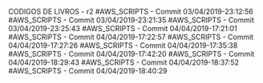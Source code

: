 CODIGOS DE LIVROS - r2
#AWS_SCRIPTS - Commit 03/04/2019-23:12:56
#AWS_SCRIPTS - Commit 03/04/2019-23:21:35
#AWS_SCRIPTS - Commit 03/04/2019-23:25:43
#AWS_SCRIPTS - Commit 04/04/2019-17:21:01
#AWS_SCRIPTS - Commit 04/04/2019-17:22:57
#AWS_SCRIPTS - Commit 04/04/2019-17:27:26
#AWS_SCRIPTS - Commit 04/04/2019-17:35:38
#AWS_SCRIPTS - Commit 04/04/2019-17:42:20
#AWS_SCRIPTS - Commit 04/04/2019-18:29:43
#AWS_SCRIPTS - Commit 04/04/2019-18:37:52
#AWS_SCRIPTS - Commit 04/04/2019-18:40:29
